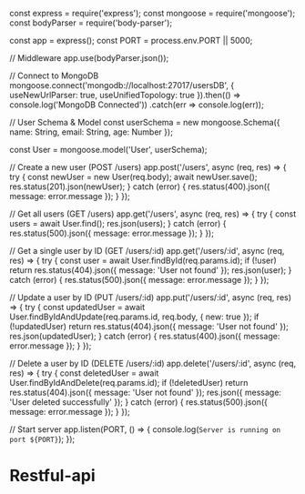 const express = require('express');
const mongoose = require('mongoose');
const bodyParser = require('body-parser');

const app = express();
const PORT = process.env.PORT || 5000;

// Middleware
app.use(bodyParser.json());

// Connect to MongoDB
mongoose.connect('mongodb://localhost:27017/usersDB', {
    useNewUrlParser: true,
    useUnifiedTopology: true
}).then(() => console.log('MongoDB Connected'))
  .catch(err => console.log(err));

// User Schema & Model
const userSchema = new mongoose.Schema({
    name: String,
    email: String,
    age: Number
});

const User = mongoose.model('User', userSchema);

// Create a new user (POST /users)
app.post('/users', async (req, res) => {
    try {
        const newUser = new User(req.body);
        await newUser.save();
        res.status(201).json(newUser);
    } catch (error) {
        res.status(400).json({ message: error.message });
    }
});

// Get all users (GET /users)
app.get('/users', async (req, res) => {
    try {
        const users = await User.find();
        res.json(users);
    } catch (error) {
        res.status(500).json({ message: error.message });
    }
});

// Get a single user by ID (GET /users/:id)
app.get('/users/:id', async (req, res) => {
    try {
        const user = await User.findById(req.params.id);
        if (!user) return res.status(404).json({ message: 'User not found' });
        res.json(user);
    } catch (error) {
        res.status(500).json({ message: error.message });
    }
});

// Update a user by ID (PUT /users/:id)
app.put('/users/:id', async (req, res) => {
    try {
        const updatedUser = await User.findByIdAndUpdate(req.params.id, req.body, { new: true });
        if (!updatedUser) return res.status(404).json({ message: 'User not found' });
        res.json(updatedUser);
    } catch (error) {
        res.status(400).json({ message: error.message });
    }
});

// Delete a user by ID (DELETE /users/:id)
app.delete('/users/:id', async (req, res) => {
    try {
        const deletedUser = await User.findByIdAndDelete(req.params.id);
        if (!deletedUser) return res.status(404).json({ message: 'User not found' });
        res.json({ message: 'User deleted successfully' });
    } catch (error) {
        res.status(500).json({ message: error.message });
    }
});

// Start server
app.listen(PORT, () => {
    console.log(`Server is running on port ${PORT}`);
});
# Restful-api
